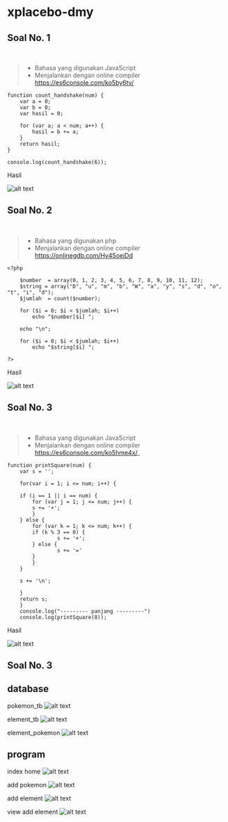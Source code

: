 # xplacebo-dmy
## Soal No. 1
<br/>

> * Bahasa yang digunakan JavaScript
> * Menjalankan dengan online compiler https://es6console.com/ko5by6tv/

	function count_handshake(num) {
        var a = 0;
        var b = 0;
        var hasil = 0;

        for (var a; a < num; a++) {
            hasil = b += a;
        }
        return hasil;   
    }

    console.log(count_handshake(6));
    
<p>Hasil</p>

![alt text](https://github.com/xplacebo/xplacebo-dmy/blob/main/screenshot/soal%201.png)

## Soal No. 2
<br />

> * Bahasa yang digunakan php
> * Menjalankan dengan online compiler https://onlinegdb.com/Hy45oejDd

	<?php

        $number  = array(0, 1, 2, 3, 4, 5, 6, 7, 8, 9, 10, 11, 12);
        $string = array("D", "u", "m", "b", "W", "a", "y", "s", "d", "o", "t", "i", "d");
        $jumlah  = count($number);

        for ($i = 0; $i < $jumlah; $i++)
            echo "$number[$i] ";

        echo "\n";

        for ($i = 0; $i < $jumlah; $i++)
            echo "$string[$i] ";

    ?>
    
<p>Hasil</p>

![alt text](https://github.com/xplacebo/xplacebo-dmy/blob/main/screenshot/soal%202.png)


## Soal No. 3
<br />

> * Bahasa yang digunakan JavaScript
> * Menjalankan dengan online compiler https://es6console.com/ko5hme4x/_

	function printSquare(num) {
        var s = '';

        for(var i = 1; i <= num; i++) {

        if (i == 1 || i == num) {
            for (var j = 1; j <= num; j++) {
            s += '+';
            }
        } else {
            for (var k = 1; k <= num; k++) {
            if (k % 3 == 0) {
                    s += '+';
            } else {
                    s += '='
            }
            }
        }

        s += '\n';

        }
        return s;
        }
        console.log("--------- panjang ---------")
        console.log(printSquare(8));

    
<p>Hasil</p>

![alt text](https://github.com/xplacebo/xplacebo-dmy/blob/main/screenshot/soal%203.png)


## Soal No. 3

## database

pokemon_tb
![alt text](https://github.com/xplacebo/xplacebo-dmy/blob/main/4a/pokemon_tb.png)


element_tb
![alt text](https://github.com/xplacebo/xplacebo-dmy/blob/main/4a/element_tb.png)

element_pokemon
![alt text](https://github.com/xplacebo/xplacebo-dmy/blob/main/4a/element_pokemon.png)


## program

index home
![alt text](https://github.com/xplacebo/xplacebo-dmy/blob/main/4b/ss/index.png)

add pokemon
![alt text](https://github.com/xplacebo/xplacebo-dmy/blob/main/4b/ss/pokemon.png)

add element
![alt text](https://github.com/xplacebo/xplacebo-dmy/blob/main/4b/ss/add%20element.png)

view add element
![alt text](https://github.com/xplacebo/xplacebo-dmy/blob/main/4b/ss/add%20element%20coba.png)

